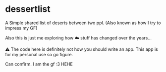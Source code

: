 # dessertlist

A Simple shared list of deserts between two ppl. (Also known as how I try to impress my GF)

Also this is just me exploring how :cloud: stuff has changed over the years...

:warning: The code here is definitely not how you should write an app. This
app is for my personal use so go figure.

Can confirm. I am the gf :3 HEHE
